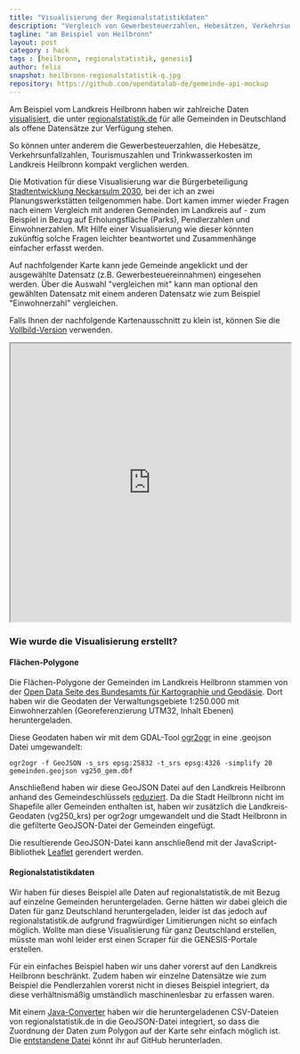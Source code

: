 ```yaml
---
title: "Visualisierung der Regionalstatistikdaten"
description: "Vergleich von Gewerbesteuerzahlen, Hebesätzen, Verkehrsunfallzahlen, Tourismuszahlen, Trinkwasserkosten und mehr am Beispiel vom Landkreis Heilbronn"
tagline: "am Beispiel von Heilbronn"
layout: post
category : hack
tags : [heilbronn, regionalstatistik, genesis]
author: felix
snapshot: heilbronn-regionalstatistik-q.jpg
repository: https://github.com/opendatalab-de/gemeinde-api-mockup
---
```


Am Beispiel vom Landkreis Heilbronn haben wir zahlreiche Daten [visualisiert](http://opendatalab.de/heilbronn-regionalstatistik), die unter [regionalstatistik.de](https://www.regionalstatistik.de/genesis/online/logon) für alle Gemeinden in Deutschland als offene Datensätze zur Verfügung stehen.

So können unter anderem die Gewerbesteuerzahlen, die Hebesätze, Verkehrsunfallzahlen, Tourismuszahlen und Trinkwasserkosten im Landkreis Heilbronn kompakt verglichen werden.

Die Motivation für diese Visualisierung war die Bürgerbeteiligung [Stadtentwicklung Neckarsulm 2030](http://www.neckarsulm.de/main/unser-neckarsulm/stadtentwicklung-2030.html), bei der ich an zwei Planungswerkstätten teilgenommen habe.
Dort kamen immer wieder Fragen nach einem Vergleich mit anderen Gemeinden im Landkreis auf - zum Beispiel in Bezug auf Erholungsfläche (Parks), Pendlerzahlen und Einwohnerzahlen. Mit Hilfe einer Visualisierung wie dieser könnten zukünftig solche Fragen leichter beantwortet und Zusammenhänge einfacher erfasst werden.

Auf nachfolgender Karte kann jede Gemeinde angeklickt und der ausgewählte Datensatz (z.B. Gewerbesteuereinnahmen) eingesehen werden. Über die Auswahl "vergleichen mit" kann man optional den gewählten Datensatz mit einem anderen Datensatz wie zum Beispiel "Einwohnerzahl" vergleichen. 

Falls Ihnen der nachfolgende Kartenausschnitt zu klein ist, können Sie die [Vollbild-Version](http://opendatalab.de/heilbronn-regionalstatistik) verwenden.

<iframe src="http://opendatalab.de/heilbronn-regionalstatistik" width="100%" height="500"> </iframe>

### Wie wurde die Visualisierung erstellt?

#### Flächen-Polygone

Die Flächen-Polygone der Gemeinden im Landkreis Heilbronn stammen von der [Open Data Seite des Bundesamts für Kartographie und Geodäsie](http://www.geodatenzentrum.de/geodaten/gdz_rahmen.gdz_div?gdz_spr=deu&gdz_akt_zeile=5&gdz_anz_zeile=0&gdz_unt_zeile=0&gdz_user_id=0). Dort haben wir die Geodaten der Verwaltungsgebiete 1:250.000 mit Einwohnerzahlen (Georeferenzierung UTM32, Inhalt Ebenen) heruntergeladen.

Diese Geodaten haben wir mit dem GDAL-Tool [ogr2ogr](http://www.gdal.org/ogr2ogr.html) in eine .geojson Datei umgewandelt:

	ogr2ogr -f GeoJSON -s_srs epsg:25832 -t_srs epsg:4326 -simplify 20 gemeinden.geojson vg250_gem.dbf

Anschließend haben wir diese GeoJSON Datei auf den Landkreis Heilbronn anhand des Gemeindeschlüssels [reduziert](https://github.com/opendatalab-de/gemeinde-api-mockup/blob/49fdc74bb39952c268894916d8215d0ede3d2453/gemeinde-api-mockup/src/main/java/de/opendatalab/utils/GemeindeFilter.java). 
Da die Stadt Heilbronn nicht im Shapefile aller Gemeinden enthalten ist, haben wir zusätzlich die Landkreis-Geodaten (vg250_krs) per ogr2ogr umgewandelt und die Stadt Heilbronn in die gefilterte GeoJSON-Datei der Gemeinden eingefügt.

Die resultierende GeoJSON-Datei kann anschließend mit der JavaScript-Bibliothek [Leaflet](http://leafletjs.com/examples/geojson.html) gerendert werden.

#### Regionalstatistikdaten

Wir haben für dieses Beispiel alle Daten auf regionalstatistik.de mit Bezug auf einzelne Gemeinden heruntergeladen.
Gerne hätten wir dabei gleich die Daten für ganz Deutschland heruntergeladen, leider ist das jedoch auf regionalstatistik.de aufgrund fragwürdiger Limitierungen nicht so einfach möglich.
Wollte man diese Visualisierung für ganz Deutschland erstellen, müsste man wohl leider erst einen Scraper für die GENESIS-Portale erstellen.

Für ein einfaches Beispiel haben wir uns daher vorerst auf den Landkreis Heilbronn beschränkt.
Zudem haben wir einzelne Datensätze wie zum Beispiel die Pendlerzahlen vorerst nicht in dieses Beispiel integriert, da diese verhältnismäßig umständlich maschinenlesbar zu erfassen waren.

Mit einem [Java-Converter](https://github.com/opendatalab-de/gemeinde-api-mockup/tree/master/gemeinde-api-mockup) haben wir die heruntergeladenen CSV-Dateien von regionalstatistik.de in die GeoJSON-Datei integriert, so dass die Zuordnung der Daten zum Polygon auf der Karte sehr einfach möglich ist.
Die [entstandene Datei](https://raw.github.com/opendatalab-de/gemeinde-api-mockup/master/viewer/src/data/heilbronn-rs.geojson) könnt ihr auf GitHub herunterladen.


